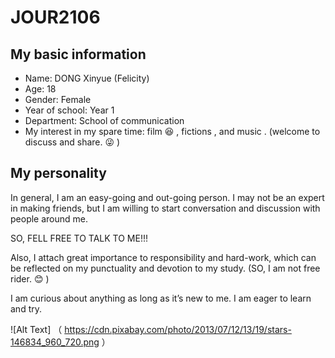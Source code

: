 # JOUR2106

## My basic information

* Name: DONG Xinyue (Felicity)
* Age: 18
* Gender: Female
* Year of school: Year 1
* Department: School of communication
* My interest in my spare time: film :satisfied: , fictions , and music . (welcome to discuss and share. :stuck_out_tongue_winking_eye: ) 

## My personality 

In general, I am an easy-going and out-going person. I may not be an expert in making friends, but I am willing to start conversation and discussion with people around me. 

SO, FELL FREE TO TALK TO ME!!!

Also, I attach great importance to responsibility and hard-work, which can be reflected on my punctuality and devotion to my study. (SO, I am not free rider. :blush: ) 

I am curious about anything as long as it’s new to me. I am eager to learn and try. 

![Alt Text]
（ https://cdn.pixabay.com/photo/2013/07/12/13/19/stars-146834_960_720.png ）
